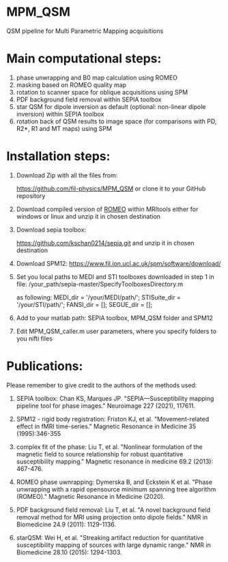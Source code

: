 # MPM_QSM
QSM pipeline for Multi Parametric Mapping acquisitions


# Main computational steps:

 1) phase unwrapping and B0 map calculation using ROMEO
 2) masking based on ROMEO quality map
 3) rotation to scanner space for oblique acquisitions using SPM
 4) PDF background field removal within SEPIA toolbox
 5) star QSM for dipole inversion as default (optional: non-linear dipole inversion) within SEPIA toolbox
 6) rotation back of QSM results to image space (for comparisons with PD, R2*, R1 and MT maps) using SPM


# Installation steps:

1. Download Zip with all the files from:

	https://github.com/fil-physics/MPM_QSM
	or clone it to your GitHub repository

2. Download compiled version of [ROMEO](https://github.com/korbinian90/CompileMRI.jl/releases/tag/v3.6.4) within MRItools either for windows or linux and unzip it in chosen destination

3. Download sepia toolbox:
	
	https://github.com/kschan0214/sepia.git
	and unzip it in chosen destination

4. Download SPM12:
	https://www.fil.ion.ucl.ac.uk/spm/software/download/

5. Set you local paths to MEDI and STI toolboxes downloaded in step 1 in file:
 	/your_path/sepia-master/SpecifyToolboxesDirectory.m

	as following:
	MEDI_dir = '/your/MEDI/path/';
	STISuite_dir = '/your/STI/path/';
	FANSI_dir = [];
	SEGUE_dir = [];

6. Add to your matlab path: SEPIA toolbox, MPM_QSM folder and SPM12
7. Edit MPM_QSM_caller.m user parameters, where you specify folders to you nifti files


# Publications:

Please remember to give credit to the authors of the methods used:

1. SEPIA toolbox:
Chan KS, Marques JP. "SEPIA—Susceptibility mapping pipeline tool for phase images." Neuroimage 227 (2021), 117611.

2. SPM12 - rigid body registration:
Friston KJ, et al. "Movement-related effect in fMRI time-series." Magnetic Resonance in Medicine 35 (1995):346-355

4. complex fit of the phase:
Liu T, et al. "Nonlinear formulation of the magnetic field to source relationship for robust quantitative susceptibility mapping." Magnetic resonance in medicine 69.2 (2013): 467-476.

3. ROMEO phase uwnrapping:
Dymerska B, and Eckstein K et al. "Phase unwrapping with a rapid opensource minimum spanning tree algorithm (ROMEO)." Magnetic Resonance in Medicine (2020).

4. PDF background field removal:
Liu T, et al. "A novel background field removal method for MRI using projection onto dipole fields." NMR in Biomedicine 24.9 (2011): 1129-1136.

5. starQSM:
Wei H, et al. "Streaking artifact reduction for quantitative susceptibility mapping of sources with large dynamic range." NMR in Biomedicine 28.10 (2015): 1294-1303.

